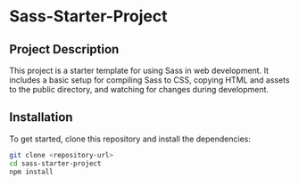 # Sass-Starter-Project

## Project Description
This project is a starter template for using Sass in web development. It includes a basic setup for compiling Sass to CSS, copying HTML and assets to the public directory, and watching for changes during development.

## Installation
To get started, clone this repository and install the dependencies:
```sh
git clone <repository-url>
cd sass-starter-project
npm install
